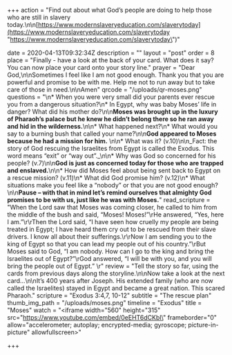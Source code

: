 +++
action = "Find out about what God’s people are doing to help those who are still in slavery today.\n\n[https://www.modernslaveryeducation.com/slaverytoday](https://www.modernslaveryeducation.com/slaverytoday \"https://www.modernslaveryeducation.com/slaverytoday\")"

date = 2020-04-13T09:32:34Z
description = ""
layout = "post"
order = 8
place = "Finally - have a look at the back of your card. What does it say? You can now place your card onto your story line."
prayer = "Dear God,\n\nSometimes I feel like I am not good enough. Thank you that you are powerful and promise to be with me. Help me not to run away but to take care of those in need.\n\nAmen"
qrcode = "/uploads/qr-moses.png"
questions = "\n* When you were very small did your parents ever rescue you from a dangerous situation?\n* In Egypt, why was baby Moses’ life in danger? What did his mother do?\n\n**Moses was brought up in the luxury of Pharaoh’s palace but he knew he didn’t belong there so he ran away and hid in the wilderness.**\n\n* What happened next?\n* What would you say to a burning bush that called your name?\n\n**God appeared to Moses because he had a mission for him.** \n\n* What was it? (v.10)\n\n_Fact: the story of God rescuing the Israelites from Egypt is called the Exodus. This word means “exit” or “way out”._\n\n* Why was God so concerned for his people? (v.7)\n\n**God is just as concerned today for those who are trapped and enslaved.**\n\n* How did Moses feel about being sent back to Egypt on a rescue mission? (v.11)\n* What did God promise him? (v.12)\n* What situations make you feel like a “nobody” or that you are not good enough?\n\n**Pause – with that in mind let’s remind ourselves that almighty God promises to be with us, just like he was with Moses.**"
read_scripture = "When the Lord saw that Moses was coming closer, he called to him from the middle of the bush and said, “Moses! Moses!”\rHe answered, “Yes, here I am.”\r\rThen the Lord said, “I have seen how cruelly my people are being treated in Egypt; I have heard them cry out to be rescued from their slave drivers. I know all about their sufferings.\r\rNow I am sending you to the king of Egypt so that you can lead my people out of his country.”\rBut Moses said to God, “I am nobody. How can I go to the king and bring the Israelites out of Egypt?”\rGod answered, “I will be with you, and you will bring the people out of Egypt.” \r"
review = "Tell the story so far, using the cards from previous days along the storyline.\n\nNow take a look at the next card…\n\nIt’s 400 years after Joseph. His extended family (who are now called the Israelites) stayed in Egypt and became a great nation. This scared Pharaoh."
scripture = "Exodus 3:4,7, 10-12"
subtitle = "The rescue plan"
thumb_img_path = "/uploads/moses.png"
timeline = "Exodus"
title = "Moses"
watch = "<iframe width=\"560\" height=\"315\" src=\"https://www.youtube.com/embed/0eEHT6dCKbI\" frameborder=\"0\" allow=\"accelerometer; autoplay; encrypted-media; gyroscope; picture-in-picture\" allowfullscreen></iframe>"

+++
